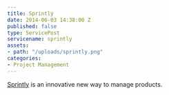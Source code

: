 ```yaml
---
title: Sprintly
date: 2014-06-03 14:38:00 Z
published: false
type: ServicePost
servicename: sprintly
assets:
- path: "/uploads/sprintly.png"
categories:
- Project Management
---
```


[Sprintly](https://sprint.ly/) is an innovative new way to manage products.
